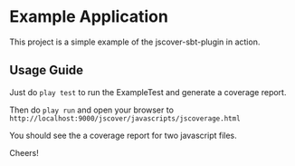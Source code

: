 Example Application
=====================================

This project is a simple example of the jscover-sbt-plugin in action.


Usage Guide
-------------------------

Just do `play test` to run the ExampleTest and generate a coverage report.

Then do `play run` and open your browser to `http://localhost:9000/jscover/javascripts/jscoverage.html`

You should see the a coverage report for two javascript files.


Cheers!
